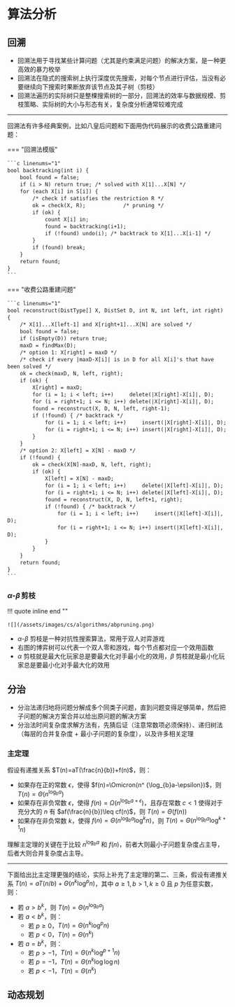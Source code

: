 # 算法分析

## 回溯

- 回溯法用于寻找某些计算问题（尤其是约束满足问题）的解决方案，是一种更高效的暴力枚举
- 回溯法在隐式的搜索树上执行深度优先搜索，对每个节点进行评估，当没有必要继续向下搜索时果断放弃该节点及其子树（剪枝）
- 回溯法遍历的实际树只是整棵搜索树的一部分，回溯法的效率与数据规模、剪枝策略、实际树的大小与形态有关，复杂度分析通常较难完成

---

回溯法有许多经典案例，比如八皇后问题和下面用伪代码展示的收费公路重建问题：

=== "回溯法模版"

    ```c linenums="1"
    bool backtracking(int i) {
        bool found = false;
        if (i > N) return true; /* solved with X[1]...X[N] */
        for (each X[i] in S[i]) {
            /* check if satisfies the restriction R */
            ok = check(X, R);            /* pruning */
            if (ok) {
                count X[i] in;
                found = backtracking(i+1);
                if (!found) undo(i); /* backtrack to X[1]...X[i-1] */
            }
            if (found) break;
        }
        return found;
    }
    ```

=== "收费公路重建问题"

    ```c linenums="1"
    bool reconstruct(DistType[] X, DistSet D, int N, int left, int right) {
        /* X[1]...X[left-1] and X[right+1]...X[N] are solved */
        bool found = false;
        if (isEmpty(D)) return true;
        maxD = findMax(D);
        /* option 1: X[right] = maxD */
        /* check if every |maxD-X[i]| is in D for all X[i]'s that have been solved */
        ok = check(maxD, N, left, right);
        if (ok) {
            X[right] = maxD;
            for (i = 1; i < left; i++)     delete(|X[right]-X[i]|, D);
            for (i = right+1; i <= N; i++) delete(|X[right]-X[i]|, D);
            found = reconstruct(X, D, N, left, right-1);
            if (!found) { /* backtrack */
                for (i = 1; i < left; i++)     insert(|X[right]-X[i]|, D);
                for (i = right+1; i <= N; i++) insert(|X[right]-X[i]|, D);
            }
        }
        /* option 2: X[left] = X[N] - maxD */
        if (!found) {
            ok = check(X[N]-maxD, N, left, right);
            if (ok) {
                X[left] = X[N] - maxD;
                for (i = 1; i < left; i++)     delete(|X[left]-X[i]|, D);
                for (i = right+1; i <= N; i++) delete(|X[left]-X[i]|, D);
                found = reconstruct(X, D, N, left+1, right);
                if (!found) { /* backtrack */
                    for (i = 1; i < left; i++)     insert(|X[left]-X[i]|, D);
                    for (i = right+1; i <= N; i++) insert(|X[left]-X[i]|, D);
                }
            }
        }
        return found;
    }
    ```

### $\alpha$-$\beta$&thinsp;剪枝

!!! quote inline end ""

    ![](/assets/images/cs/algorithms/abpruning.png)

- $\alpha$-$\beta$ 剪枝是一种对抗性搜索算法，常用于双人对弈游戏
- 右图的博弈树可以代表一个双人零和游戏，每个节点都对应一个效用函数
- $\alpha$ 剪枝就是最大化玩家总是要最大化对手最小化的效用，$\beta$ 剪枝就是最小化玩家总是要最小化对手最大化的效用

## 分治

- 分治法递归地将问题分解成多个同类子问题，直到问题变得足够简单，然后把子问题的解决方案合并以给出原问题的解决方案
- 分治法时间复杂度求解方法有，先猜后证（注意常数项必须保持）、递归树法（每层的合并复杂度 + 最小子问题的复杂度），以及许多相关定理

### 主定理

假设有递推关系 $T(n)=aT(\frac{n}{b})+f(n)$，则：

- 如果存在正的常数 $\epsilon$，使得 $f(n)=\Omicron(n^ {\log_{b}a-\epsilon})$，则 $T(n)=\Theta(n^ {\log_{b}a})$
- 如果存在非负常数 $\epsilon$，使得 $f(n)=\Omega(n^ {\log_{b}a+\epsilon})$，且存在常数 $c<1$ 使得对于充分大的 $n$ 有 $af(\frac{n}{b})\leq cf(n)$，则 $T(n)=\Theta(f(n))$
- 如果存在非负常数 $k$，使得 $f(n)=\Theta(n^ {\log_{b}a}\log^ {k}n)$，则 $T(n)=\Theta(n^ {\log_{b}a}\log^ {k+1}n)$

理解主定理的关键在于比较 $n ^ {\log_{b}a}$ 和 $f(n)$，前者大则最小子问题复杂度占主导，后者大则合并复杂度占主导。

---

下面给出比主定理更强的结论，实际上补充了主定理的第二、三条，假设有递推关系 $T(n) = aT(n/b) + \Theta(n ^ k \log ^ p n)$，其中 $a \geq 1, b > 1, k \geq 0$ 且 $p$ 为任意实数，则：

- 若 $a > b ^ k$，则 $T(n) = \Theta(n ^ {\log_{b}a})$
- 若 $a < b ^ k$，则：
    - 若 $p \geq 0$，$T(n) = \Theta(n ^ k \log ^ p n)$
    - 若 $p < 0$，$T(n) = \Theta(n ^ k)$
- 若 $a = b ^ k$，则：
    - 若 $p > -1$，$T(n) = \Theta(n ^ k \log ^ {p+1} n)$
    - 若 $p = -1$，$T(n) = \Theta(n ^ k \log \log n)$
    - 若 $p < -1$，$T(n) = \Theta(n ^ k)$

## 动态规划
